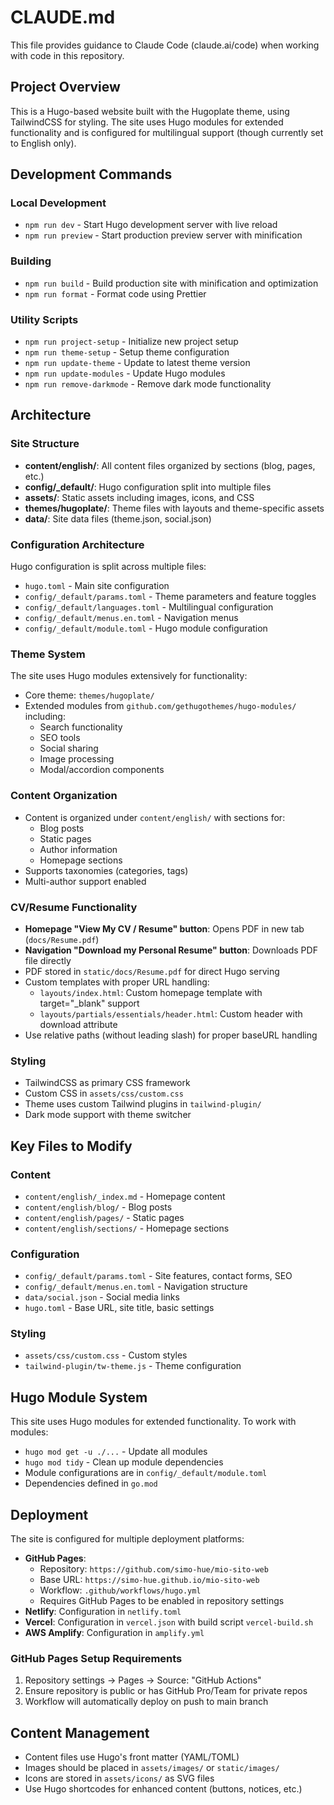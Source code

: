 # CLAUDE.md

This file provides guidance to Claude Code (claude.ai/code) when working with code in this repository.

## Project Overview

This is a Hugo-based website built with the Hugoplate theme, using TailwindCSS for styling. The site uses Hugo modules for extended functionality and is configured for multilingual support (though currently set to English only).

## Development Commands

### Local Development
- `npm run dev` - Start Hugo development server with live reload
- `npm run preview` - Start production preview server with minification

### Building
- `npm run build` - Build production site with minification and optimization
- `npm run format` - Format code using Prettier

### Utility Scripts
- `npm run project-setup` - Initialize new project setup
- `npm run theme-setup` - Setup theme configuration
- `npm run update-theme` - Update to latest theme version
- `npm run update-modules` - Update Hugo modules
- `npm run remove-darkmode` - Remove dark mode functionality

## Architecture

### Site Structure
- **content/english/**: All content files organized by sections (blog, pages, etc.)
- **config/_default/**: Hugo configuration split into multiple files
- **assets/**: Static assets including images, icons, and CSS
- **themes/hugoplate/**: Theme files with layouts and theme-specific assets
- **data/**: Site data files (theme.json, social.json)

### Configuration Architecture
Hugo configuration is split across multiple files:
- `hugo.toml` - Main site configuration
- `config/_default/params.toml` - Theme parameters and feature toggles
- `config/_default/languages.toml` - Multilingual configuration
- `config/_default/menus.en.toml` - Navigation menus
- `config/_default/module.toml` - Hugo module configuration

### Theme System
The site uses Hugo modules extensively for functionality:
- Core theme: `themes/hugoplate/`
- Extended modules from `github.com/gethugothemes/hugo-modules/` including:
  - Search functionality
  - SEO tools
  - Social sharing
  - Image processing
  - Modal/accordion components

### Content Organization
- Content is organized under `content/english/` with sections for:
  - Blog posts
  - Static pages
  - Author information
  - Homepage sections
- Supports taxonomies (categories, tags)
- Multi-author support enabled

### CV/Resume Functionality
- **Homepage "View My CV / Resume" button**: Opens PDF in new tab (`docs/Resume.pdf`)
- **Navigation "Download my Personal Resume" button**: Downloads PDF file directly
- PDF stored in `static/docs/Resume.pdf` for direct Hugo serving
- Custom templates with proper URL handling:
  - `layouts/index.html`: Custom homepage template with target="_blank" support
  - `layouts/partials/essentials/header.html`: Custom header with download attribute
- Use relative paths (without leading slash) for proper baseURL handling

### Styling
- TailwindCSS as primary CSS framework
- Custom CSS in `assets/css/custom.css`
- Theme uses custom Tailwind plugins in `tailwind-plugin/`
- Dark mode support with theme switcher

## Key Files to Modify

### Content
- `content/english/_index.md` - Homepage content
- `content/english/blog/` - Blog posts
- `content/english/pages/` - Static pages
- `content/english/sections/` - Homepage sections

### Configuration
- `config/_default/params.toml` - Site features, contact forms, SEO
- `config/_default/menus.en.toml` - Navigation structure
- `data/social.json` - Social media links
- `hugo.toml` - Base URL, site title, basic settings

### Styling
- `assets/css/custom.css` - Custom styles
- `tailwind-plugin/tw-theme.js` - Theme configuration

## Hugo Module System

This site uses Hugo modules for extended functionality. To work with modules:
- `hugo mod get -u ./...` - Update all modules
- `hugo mod tidy` - Clean up module dependencies
- Module configurations are in `config/_default/module.toml`
- Dependencies defined in `go.mod`

## Deployment

The site is configured for multiple deployment platforms:
- **GitHub Pages**:
  - Repository: `https://github.com/simo-hue/mio-sito-web`
  - Base URL: `https://simo-hue.github.io/mio-sito-web`
  - Workflow: `.github/workflows/hugo.yml`
  - Requires GitHub Pages to be enabled in repository settings
- **Netlify**: Configuration in `netlify.toml`
- **Vercel**: Configuration in `vercel.json` with build script `vercel-build.sh`
- **AWS Amplify**: Configuration in `amplify.yml`

### GitHub Pages Setup Requirements
1. Repository settings → Pages → Source: "GitHub Actions"
2. Ensure repository is public or has GitHub Pro/Team for private repos
3. Workflow will automatically deploy on push to main branch

## Content Management

- Content files use Hugo's front matter (YAML/TOML)
- Images should be placed in `assets/images/` or `static/images/`
- Icons are stored in `assets/icons/` as SVG files
- Use Hugo shortcodes for enhanced content (buttons, notices, etc.)